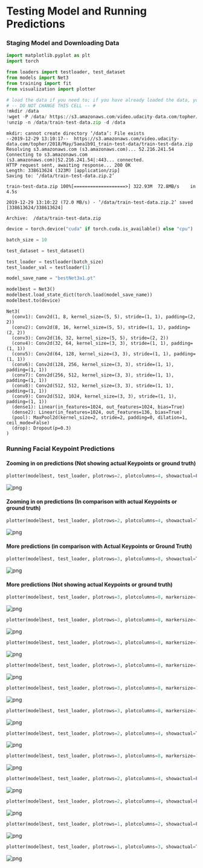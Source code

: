 
# Testing Model and Running Predictions

### Staging Model and Downloading Data


```python
import matplotlib.pyplot as plt
import torch

from loaders import testloader, test_dataset
from models import Net3
from training import fit
from visualization import plotter
```


```python
# load the data if you need to; if you have already loaded the data, you may comment this cell out
# -- DO NOT CHANGE THIS CELL -- #
!mkdir /data
!wget -P /data/ https://s3.amazonaws.com/video.udacity-data.com/topher/2018/May/5aea1b91_train-test-data/train-test-data.zip
!unzip -n /data/train-test-data.zip -d /data
```

    mkdir: cannot create directory ‘/data’: File exists
    --2019-12-29 13:10:17--  https://s3.amazonaws.com/video.udacity-data.com/topher/2018/May/5aea1b91_train-test-data/train-test-data.zip
    Resolving s3.amazonaws.com (s3.amazonaws.com)... 52.216.241.54
    Connecting to s3.amazonaws.com (s3.amazonaws.com)|52.216.241.54|:443... connected.
    HTTP request sent, awaiting response... 200 OK
    Length: 338613624 (323M) [application/zip]
    Saving to: ‘/data/train-test-data.zip.2’
    
    train-test-data.zip 100%[===================>] 322.93M  72.8MB/s    in 4.5s    
    
    2019-12-29 13:10:22 (72.0 MB/s) - ‘/data/train-test-data.zip.2’ saved [338613624/338613624]
    
    Archive:  /data/train-test-data.zip



```python
device = torch.device("cuda" if torch.cuda.is_available() else "cpu")
```


```python
batch_size = 10

test_dataset = test_dataset()

test_loader = testloader(batch_size)
test_loader_val = testloader(1)
```


```python
model_save_name = "bestNet3a1.pt"

modelbest = Net3()
modelbest.load_state_dict(torch.load(model_save_name))
modelbest.to(device)
```




    Net3(
      (conv1): Conv2d(1, 8, kernel_size=(5, 5), stride=(1, 1), padding=(2, 2))
      (conv2): Conv2d(8, 16, kernel_size=(5, 5), stride=(1, 1), padding=(2, 2))
      (conv3): Conv2d(16, 32, kernel_size=(5, 5), stride=(2, 2))
      (conv4): Conv2d(32, 64, kernel_size=(3, 3), stride=(1, 1), padding=(1, 1))
      (conv5): Conv2d(64, 128, kernel_size=(3, 3), stride=(1, 1), padding=(1, 1))
      (conv6): Conv2d(128, 256, kernel_size=(3, 3), stride=(1, 1), padding=(1, 1))
      (conv7): Conv2d(256, 512, kernel_size=(3, 3), stride=(1, 1), padding=(1, 1))
      (conv8): Conv2d(512, 512, kernel_size=(3, 3), stride=(1, 1), padding=(1, 1))
      (conv9): Conv2d(512, 1024, kernel_size=(3, 3), stride=(1, 1), padding=(1, 1))
      (dense1): Linear(in_features=1024, out_features=1024, bias=True)
      (dense2): Linear(in_features=1024, out_features=136, bias=True)
      (pool): MaxPool2d(kernel_size=2, stride=2, padding=0, dilation=1, ceil_mode=False)
      (drop): Dropout(p=0.3)
    )



### Running Facial Keypoint Predictions 

#### Zooming in on predictions (Not showing actual Keypoints or ground truth)


```python
plotter(modelbest, test_loader, plotrows=2, plotcolumns=4, showactual=False)
```


![png](output_9_0.png)


#### Zooming in on predictions (In comparison with actual Keypoints or ground truth)


```python
plotter(modelbest, test_loader, plotrows=2, plotcolumns=4, showactual=True)
```


![png](output_11_0.png)


#### More predictions (in comparison with Actual Keypoints or Ground Truth)


```python
plotter(modelbest, test_loader, plotrows=3, plotcolumns=8, showactual=True, markersize=10)
```


![png](output_13_0.png)


#### More predictions (Not showing actual Keypoints or ground truth)


```python
plotter(modelbest, test_loader, plotrows=3, plotcolumns=8, markersize=10)
```


![png](output_15_0.png)



```python
plotter(modelbest, test_loader, plotrows=3, plotcolumns=8, markersize=10)
```


![png](output_16_0.png)



```python
plotter(modelbest, test_loader, plotrows=3, plotcolumns=8, markersize=10)
```


![png](output_17_0.png)



```python
plotter(modelbest, test_loader, plotrows=3, plotcolumns=8, markersize=10)
```


![png](output_18_0.png)



```python
plotter(modelbest, test_loader, plotrows=3, plotcolumns=8, markersize=10)
```


![png](output_19_0.png)



```python
plotter(modelbest, test_loader, plotrows=3, plotcolumns=8, markersize=10)
```


![png](output_20_0.png)



```python
plotter(modelbest, test_loader, plotrows=2, plotcolumns=4, showactual=True)
```


![png](output_21_0.png)



```python
plotter(modelbest, test_loader, plotrows=3, plotcolumns=8, markersize=10, showactual=True)
```


![png](output_22_0.png)



```python
plotter(modelbest, test_loader, plotrows=2, plotcolumns=4, showactual=False)
```


![png](output_23_0.png)



```python
plotter(modelbest, test_loader, plotrows=2, plotcolumns=4, showactual=False)
```


![png](output_24_0.png)



```python
plotter(modelbest, test_loader, plotrows=1, plotcolumns=2, showactual=False, markersize=40)
```


![png](output_25_0.png)



```python
plotter(modelbest, test_loader, plotrows=1, plotcolumns=3, showactual=True, markersize=30)
```


![png](output_26_0.png)



```python

```
